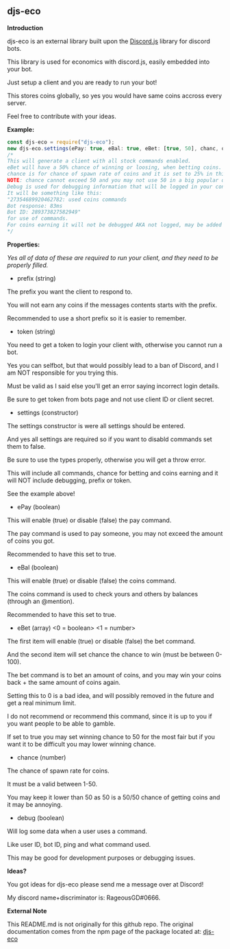 ## djs-eco



**Introduction**

djs-eco is an external library built upon the [Discord.js](https://www.npmjs.com/package/discord.js) library for discord bots.

This library is used for economics with discord.js, easily embedded into your bot.

Just setup a client and you are ready to run your bot!

This stores coins globally, so yes you would have same coins accross every server.

Feel free to contribute with your ideas.



**Example:**

```js
const djs-eco = require("djs-eco");
new djs-eco.settings(ePay: true, eBal: true, eBet: [true, 50], chanc, debug: true;
/*
This will generate a client with all stock commands enabled.
eBet will have a 50% chance of winning or loosing, when betting coins.
chance is for chance of spawn rate of coins and it is set to 25% in this case.
NOTE: chance cannot exceed 50 and you may not use 50 in a big popular discord as it can be annoying.
Debug is used for debugging information that will be logged in your console.
It will be something like this:
"27354689920462782: used coins commands
Bot response: 83ms
Bot ID: 289373827582949"
for use of commands.
For coins earning it will not be debugged AKA not logged, may be added in a future feature update.
*/
```



**Properties:**

*Yes all of data of these are required to run your client, and they need to be properly filled.*

- prefix (string)

The prefix you want the client to respond to.

You will not earn any coins if the messages contents starts with the prefix.

Recommended to use a short prefix so it is easier to remember.


- token (string)

You need to get a token to login your client with, otherwise you cannot run a bot.

Yes you can selfbot, but that would possibly lead to a ban of Discord, and I am NOT responsible for you trying this.

Must be valid as I said else you'll get an error saying incorrect login details.

Be sure to get token from bots page and not use client ID or client secret.


- settings (constructor)

The settings constructor is were all settings should be entered.

And yes all settings are required so if you want to disabld commands set them to false.

Be sure to use the types properly, otherwise you will get a throw error.

This will include all commands, chance for betting and coins earning and it will NOT include debugging, prefix or token.

See the example above!


  - ePay (boolean)
  
  This will enable (true) or disable (false) the pay command.
  
  The pay command is used to pay someone, you may not exceed the amount of coins you got.
  
  Recommended to have this set to true.
  
  
  - eBal (boolean)
  
  This will enable (true) or disable (false) the coins command.
  
  The coins command is used to check yours and others by balances (through an @mention).
  
  Recommended to have this set to true.
  
  
  - eBet (array) <0 = boolean> <1 = number>
  
  The first item will enable (true) or disable (false) the bet command.
  
  And the second item will set chance the chance to win (must be between 0-100).
  
  The bet command is to bet an amount of coins, and you may win your coins back + the same amount of coins again.
  
  Setting this to 0 is a bad idea, and will possibly removed in the future and get a real minimum limit.
  
  I do not recommend or recommend this command, since it is up to you if you want people to be able to gamble.
  
  If set to true you may set winning chance to 50 for the most fair but if you want it to be difficult you may lower winning chance.
  
  
  - chance (number)
  
  The chance of spawn rate for coins.
  
  It must be a valid between 1-50.
  
  You may keep it lower than 50 as 50 is a 50/50 chance of getting coins and it may be annoying.
  
  
- debug (boolean)

Will log some data when a user uses a command.

Like user ID, bot ID, ping and what command used.

This may be good for development purposes or debugging issues.
  
  
  
**Ideas?**

You got ideas for djs-eco please send me a message over at Discord!

My discord name+discriminator is: RageousGD#0666.



**External Note**

This README.md is not originally for this github repo.
The original documentation comes from the npm page of the package located at:
[djs-eco](https://www.npmjs.com/package/djs-eco)
